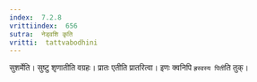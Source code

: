 ```yaml
---
index:  7.2.8
vrittiindex:  656
sutra:  नेड्वशि कृति
vritti:  tattvabodhini 
---
```


सुशर्मेति। सुष्टु शृणातीति वग्रहः। प्रातः एतीति प्रातरित्वा। इणः क्वनिपि `ह्रस्वस्य पिती`ति तुक्। 

